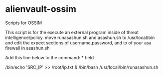 alienvault-ossim
================

Scripts for OSSIM

<p>This script is for the execute an external program inside of threat intelligence/policy. 
move runasashun.sh and asashun.sh to /usr/local/bin and edit the expect sections of username,password, and ip of your asa firewall in asashun.sh </p>

<p>Add this line below to the command: * field</p>
/bin/echo 'SRC_IP' >> /root/ip.txt & /bin/bash /usr/local/bin/runasashun.sh
